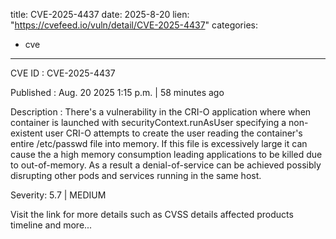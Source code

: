  
title: CVE-2025-4437
date: 2025-8-20
lien: "https://cvefeed.io/vuln/detail/CVE-2025-4437"
categories:
  - cve
---

CVE ID : CVE-2025-4437

Published :  Aug. 20
2025
1:15 p.m. | 58 minutes ago

Description : There's a vulnerability in the CRI-O application where when container is launched with securityContext.runAsUser specifying a non-existent user
CRI-O attempts to create the user
reading the container's entire /etc/passwd file into memory. If this file is excessively large
it can cause the a high memory consumption leading applications to be killed due to out-of-memory. As a result a denial-of-service can be achieved
possibly disrupting other pods and services running in the same host.

Severity: 5.7 | MEDIUM

Visit the link for more details
such as CVSS details
affected products
timeline
and more...
